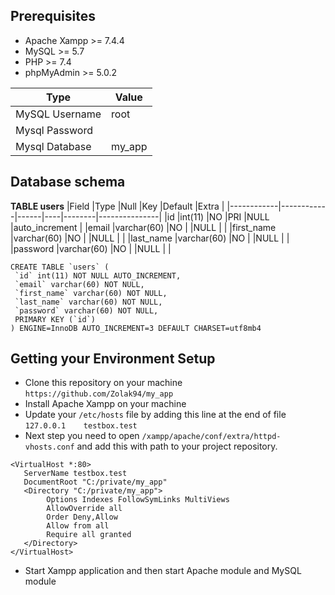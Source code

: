 ## Prerequisites
 - Apache Xampp >= 7.4.4
 - MySQL >= 5.7
 - PHP >= 7.4
 - phpMyAdmin >= 5.0.2

| Type           | Value                  |
|----------------|------------------------|
| MySQL Username | root                   |
| Mysql Password |                        |
| Mysql Database | my_app                 |

## Database schema

**TABLE users**
|Field       |Type        |Null  |Key |Default |Extra          |
|------------|------------|------|----|--------|---------------|
|id          |int(11)     |NO    |PRI |NULL    |auto_increment |
|email       |varchar(60) |NO    |    |NULL    |               |
|first_name  |varchar(60) |NO    |    |NULL    |               |
|last_name   |varchar(60) |NO    |    |NULL    |               |
|password    |varchar(60) |NO    |    |NULL    |               |

```
CREATE TABLE `users` (
 `id` int(11) NOT NULL AUTO_INCREMENT,
 `email` varchar(60) NOT NULL,
 `first_name` varchar(60) NOT NULL,
 `last_name` varchar(60) NOT NULL,
 `password` varchar(60) NOT NULL,
 PRIMARY KEY (`id`)
) ENGINE=InnoDB AUTO_INCREMENT=3 DEFAULT CHARSET=utf8mb4
```

## Getting your Environment Setup
 - Clone this repository on your machine
```https://github.com/Zolak94/my_app```
 - Install Apache Xampp on your machine
 - Update your `/etc/hosts` file by adding this line at the end of file
```127.0.0.1   	testbox.test```
 - Next step you need to open
```/xampp/apache/conf/extra/httpd-vhosts.conf```
and add this with path to your project repository.
```
<VirtualHost *:80>
   ServerName testbox.test
   DocumentRoot "C:/private/my_app"
   <Directory "C:/private/my_app">
        Options Indexes FollowSymLinks MultiViews
        AllowOverride all
        Order Deny,Allow
        Allow from all
        Require all granted
   </Directory>
</VirtualHost>
```
 - Start Xampp application and then start Apache module and MySQL module